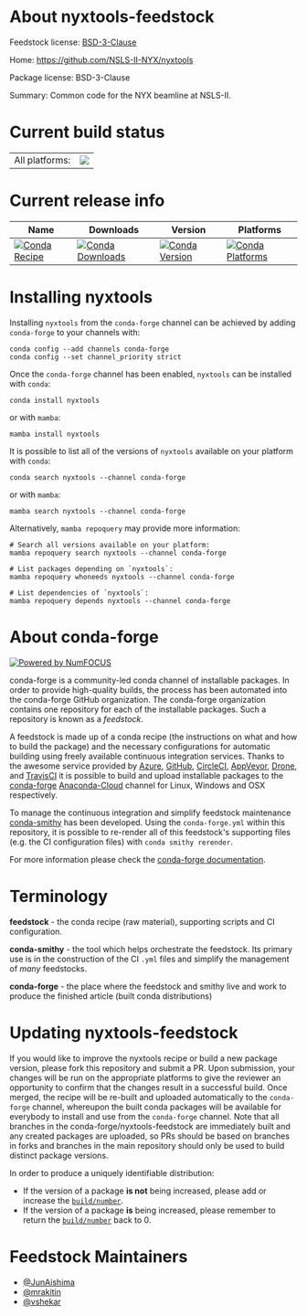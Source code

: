 About nyxtools-feedstock
========================

Feedstock license: [BSD-3-Clause](https://github.com/conda-forge/nyxtools-feedstock/blob/main/LICENSE.txt)

Home: https://github.com/NSLS-II-NYX/nyxtools

Package license: BSD-3-Clause

Summary: Common code for the NYX beamline at NSLS-II.

Current build status
====================


<table><tr><td>All platforms:</td>
    <td>
      <a href="https://dev.azure.com/conda-forge/feedstock-builds/_build/latest?definitionId=14847&branchName=main">
        <img src="https://dev.azure.com/conda-forge/feedstock-builds/_apis/build/status/nyxtools-feedstock?branchName=main">
      </a>
    </td>
  </tr>
</table>

Current release info
====================

| Name | Downloads | Version | Platforms |
| --- | --- | --- | --- |
| [![Conda Recipe](https://img.shields.io/badge/recipe-nyxtools-green.svg)](https://anaconda.org/conda-forge/nyxtools) | [![Conda Downloads](https://img.shields.io/conda/dn/conda-forge/nyxtools.svg)](https://anaconda.org/conda-forge/nyxtools) | [![Conda Version](https://img.shields.io/conda/vn/conda-forge/nyxtools.svg)](https://anaconda.org/conda-forge/nyxtools) | [![Conda Platforms](https://img.shields.io/conda/pn/conda-forge/nyxtools.svg)](https://anaconda.org/conda-forge/nyxtools) |

Installing nyxtools
===================

Installing `nyxtools` from the `conda-forge` channel can be achieved by adding `conda-forge` to your channels with:

```
conda config --add channels conda-forge
conda config --set channel_priority strict
```

Once the `conda-forge` channel has been enabled, `nyxtools` can be installed with `conda`:

```
conda install nyxtools
```

or with `mamba`:

```
mamba install nyxtools
```

It is possible to list all of the versions of `nyxtools` available on your platform with `conda`:

```
conda search nyxtools --channel conda-forge
```

or with `mamba`:

```
mamba search nyxtools --channel conda-forge
```

Alternatively, `mamba repoquery` may provide more information:

```
# Search all versions available on your platform:
mamba repoquery search nyxtools --channel conda-forge

# List packages depending on `nyxtools`:
mamba repoquery whoneeds nyxtools --channel conda-forge

# List dependencies of `nyxtools`:
mamba repoquery depends nyxtools --channel conda-forge
```


About conda-forge
=================

[![Powered by
NumFOCUS](https://img.shields.io/badge/powered%20by-NumFOCUS-orange.svg?style=flat&colorA=E1523D&colorB=007D8A)](https://numfocus.org)

conda-forge is a community-led conda channel of installable packages.
In order to provide high-quality builds, the process has been automated into the
conda-forge GitHub organization. The conda-forge organization contains one repository
for each of the installable packages. Such a repository is known as a *feedstock*.

A feedstock is made up of a conda recipe (the instructions on what and how to build
the package) and the necessary configurations for automatic building using freely
available continuous integration services. Thanks to the awesome service provided by
[Azure](https://azure.microsoft.com/en-us/services/devops/), [GitHub](https://github.com/),
[CircleCI](https://circleci.com/), [AppVeyor](https://www.appveyor.com/),
[Drone](https://cloud.drone.io/welcome), and [TravisCI](https://travis-ci.com/)
it is possible to build and upload installable packages to the
[conda-forge](https://anaconda.org/conda-forge) [Anaconda-Cloud](https://anaconda.org/)
channel for Linux, Windows and OSX respectively.

To manage the continuous integration and simplify feedstock maintenance
[conda-smithy](https://github.com/conda-forge/conda-smithy) has been developed.
Using the ``conda-forge.yml`` within this repository, it is possible to re-render all of
this feedstock's supporting files (e.g. the CI configuration files) with ``conda smithy rerender``.

For more information please check the [conda-forge documentation](https://conda-forge.org/docs/).

Terminology
===========

**feedstock** - the conda recipe (raw material), supporting scripts and CI configuration.

**conda-smithy** - the tool which helps orchestrate the feedstock.
                   Its primary use is in the construction of the CI ``.yml`` files
                   and simplify the management of *many* feedstocks.

**conda-forge** - the place where the feedstock and smithy live and work to
                  produce the finished article (built conda distributions)


Updating nyxtools-feedstock
===========================

If you would like to improve the nyxtools recipe or build a new
package version, please fork this repository and submit a PR. Upon submission,
your changes will be run on the appropriate platforms to give the reviewer an
opportunity to confirm that the changes result in a successful build. Once
merged, the recipe will be re-built and uploaded automatically to the
`conda-forge` channel, whereupon the built conda packages will be available for
everybody to install and use from the `conda-forge` channel.
Note that all branches in the conda-forge/nyxtools-feedstock are
immediately built and any created packages are uploaded, so PRs should be based
on branches in forks and branches in the main repository should only be used to
build distinct package versions.

In order to produce a uniquely identifiable distribution:
 * If the version of a package **is not** being increased, please add or increase
   the [``build/number``](https://docs.conda.io/projects/conda-build/en/latest/resources/define-metadata.html#build-number-and-string).
 * If the version of a package **is** being increased, please remember to return
   the [``build/number``](https://docs.conda.io/projects/conda-build/en/latest/resources/define-metadata.html#build-number-and-string)
   back to 0.

Feedstock Maintainers
=====================

* [@JunAishima](https://github.com/JunAishima/)
* [@mrakitin](https://github.com/mrakitin/)
* [@vshekar](https://github.com/vshekar/)

